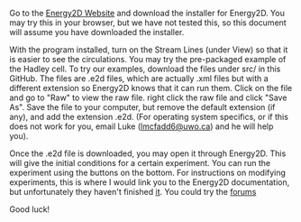 Go to the [Energy2D Website](https://energy.concord.org/energy2d/#:~:text=Based%20on%20computational%20physics%2C%20Energy2D,their%20coupling%20with%20particle%20dynamics) and download the installer for Energy2D. You may try this in your browser, but we have not tested this, so this document will assume you have downloaded the installer.

With the program installed, turn on the Stream Lines (under View) so that it is easier to see the circulations. You may try the pre-packaged example of the Hadley cell. To try our examples, download the files under src/ in this GitHub. The files are .e2d files, which are actually .xml files but with a different extension so Energy2D knows that it can run them. Click on the file and go to "Raw" to view the raw file. right click the raw file and click "Save As". Save the file to your computer, but remove the default extension (if any), and add the extension .e2d. (For operating system specifics, or if this does not work for you, email Luke (lmcfadd6@uwo.ca) and he will help you). 

Once the .e2d file is downloaded, you may open it through Energy2D. This will give the initial conditions for a certain experiment. You can run the experiment using the buttons on the bottom. For instructions on modifying experiments, this is where I would link you to the Energy2D documentation, but unfortunately they haven't finished [it](https://energy.concord.org/energy2d/manual/index.html). You could try the [forums](https://energy.concord.org/energy2d/forum/)

Good luck!

